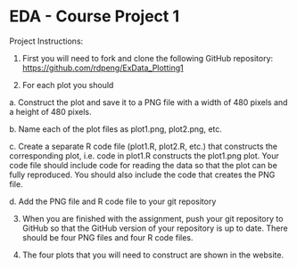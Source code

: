 EDA - Course Project 1
======================

Project Instructions:
1. First you will need to fork and clone the following GitHub repository: https://github.com/rdpeng/ExData_Plotting1

2. For each plot you should

  a. Construct the plot and save it to a PNG file with a width of 480 pixels and a height of 480 pixels.

  b. Name each of the plot files as plot1.png, plot2.png, etc.

  c. Create a separate R code file (plot1.R, plot2.R, etc.) that constructs the corresponding plot, i.e. code in plot1.R constructs the plot1.png plot. Your code file should include code for reading the data so that the plot can be fully reproduced. You should also include the code that creates the PNG file.

  d. Add the PNG file and R code file to your git repository

3. When you are finished with the assignment, push your git repository to GitHub so that the GitHub version of your repository is up to date. There should be four PNG files and four R code files.

4. The four plots that you will need to construct are shown in the website.
